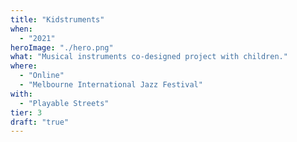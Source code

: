 ```yaml
---
title: "Kidstruments"
when: 
  - "2021"
heroImage: "./hero.png"
what: "Musical instruments co-designed project with children."
where:
  - "Online"
  - "Melbourne International Jazz Festival"
with: 
  - "Playable Streets"
tier: 3
draft: "true"
---
```

